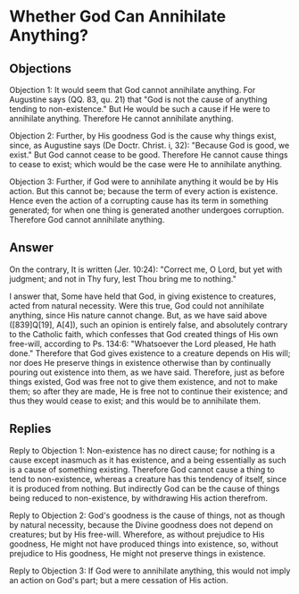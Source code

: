 # Whether God Can Annihilate Anything?

## Objections

Objection 1: It would seem that God cannot annihilate anything. For Augustine says (QQ. 83, qu. 21) that "God is not the cause of anything tending to non-existence." But He would be such a cause if He were to annihilate anything. Therefore He cannot annihilate anything.

Objection 2: Further, by His goodness God is the cause why things exist, since, as Augustine says (De Doctr. Christ. i, 32): "Because God is good, we exist." But God cannot cease to be good. Therefore He cannot cause things to cease to exist; which would be the case were He to annihilate anything.

Objection 3: Further, if God were to annihilate anything it would be by His action. But this cannot be; because the term of every action is existence. Hence even the action of a corrupting cause has its term in something generated; for when one thing is generated another undergoes corruption. Therefore God cannot annihilate anything.

## Answer

On the contrary, It is written (Jer. 10:24): "Correct me, O Lord, but yet with judgment; and not in Thy fury, lest Thou bring me to nothing."

I answer that, Some have held that God, in giving existence to creatures, acted from natural necessity. Were this true, God could not annihilate anything, since His nature cannot change. But, as we have said above ([839]Q[19], A[4]), such an opinion is entirely false, and absolutely contrary to the Catholic faith, which confesses that God created things of His own free-will, according to Ps. 134:6: "Whatsoever the Lord pleased, He hath done." Therefore that God gives existence to a creature depends on His will; nor does He preserve things in existence otherwise than by continually pouring out existence into them, as we have said. Therefore, just as before things existed, God was free not to give them existence, and not to make them; so after they are made, He is free not to continue their existence; and thus they would cease to exist; and this would be to annihilate them.

## Replies

Reply to Objection 1: Non-existence has no direct cause; for nothing is a cause except inasmuch as it has existence, and a being essentially as such is a cause of something existing. Therefore God cannot cause a thing to tend to non-existence, whereas a creature has this tendency of itself, since it is produced from nothing. But indirectly God can be the cause of things being reduced to non-existence, by withdrawing His action therefrom.

Reply to Objection 2: God's goodness is the cause of things, not as though by natural necessity, because the Divine goodness does not depend on creatures; but by His free-will. Wherefore, as without prejudice to His goodness, He might not have produced things into existence, so, without prejudice to His goodness, He might not preserve things in existence.

Reply to Objection 3: If God were to annihilate anything, this would not imply an action on God's part; but a mere cessation of His action.